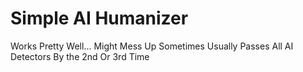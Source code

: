 # Simple AI Humanizer

Works Pretty Well... Might Mess Up Sometimes 
Usually Passes All AI Detectors By the 2nd Or 3rd Time
